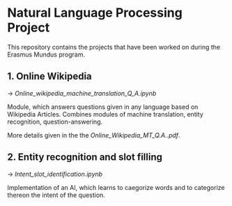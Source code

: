 # Natural Language Processing Project

This repository contains the projects that have been worked on during the Erasmus Mundus program.

## 1. Online Wikipedia 
-> *Online_wikipedia_machine_translation_Q_A.ipynb*

Module, which answers questions given in any language based on Wikipedia Articles.
Combines modules of machine translation, entity recognition, question-answering.

More details given in the the *Online_Wikipedia_MT_Q.A..pdf*.

## 2. Entity recognition and slot filling
-> *Intent_slot_identification.ipynb*

Implementation of an AI, which learns to caegorize words and to categorize thereon the intent of the question.
